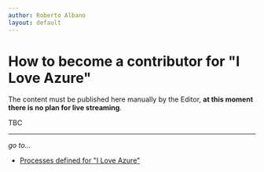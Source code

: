 ```yaml
---
author: Roberto Albano
layout: default
---
```

# How to become a contributor for "I Love Azure"

The content must be published here manually by the Editor, **at this moment there is no plan for live streaming**.

TBC

---
*go to...*

- [Processes defined for "I Love Azure"](..\..\Processes.md)
